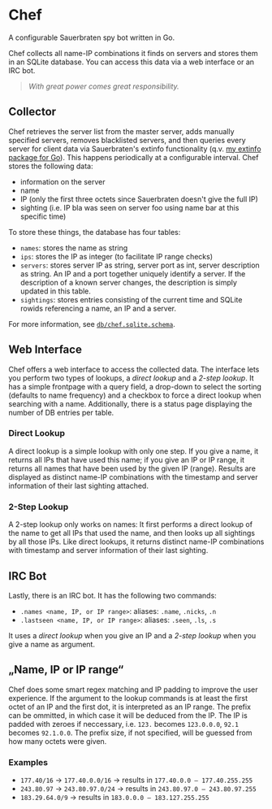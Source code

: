 # Chef

A configurable Sauerbraten spy bot written in Go.

Chef collects all name-IP combinations it finds on servers and stores them in an SQLite database. You can access this data via a web interface or an IRC bot.

> *With great power comes great responsibility.*


## Collector

Chef retrieves the server list from the master server, adds manually specified servers, removes blacklisted servers, and then queries every server for client data via Sauerbraten's extinfo functionality (q.v. [my extinfo package for Go](http://github.com/sauerbraten/extinfo)). This happens periodically at a configurable interval. Chef stores the following data:

- information on the server
- name
- IP (only the first three octets since Sauerbraten doesn't give the full IP)
- sighting (i.e. IP bla was seen on server foo using name bar at this specific time)

To store these things, the database has four tables:

- `names`: stores the name as string
- `ips`: stores the IP as integer (to facilitate IP range checks)
- `servers`: stores server IP as string, server port as int, server description as string. An IP and a port together uniquely identify a server. If the description of a known server changes, the description is simply updated in this table.
- `sightings`: stores entries consisting of the current time and SQLite rowids referencing a name, an IP and a server.

For more information, see [`db/chef.sqlite.schema`](https://github.com/sauerbraten/chef/blob/master/db/chef.sqlite.schema).


## Web Interface

Chef offers a web interface to access the collected data. The interface lets you perform two types of lookups, a *direct lookup* and a *2-step lookup*. It has a simple frontpage with a query field, a drop-down to select the sorting (defaults to name frequency) and a checkbox to force a direct lookup when searching with a name. Additionally, there is a status page displaying the number of DB entries per table.

### Direct Lookup

A direct lookup is a simple lookup with only one step. If you give a name, it returns all IPs that have used this name; if you give an IP or IP range, it returns all names that have been used by the given IP (range). Results are displayed as distinct name-IP combinations with the timestamp and server information of their last sighting attached.

### 2-Step Lookup

A 2-step lookup only works on names: It first performs a direct lookup of the name to get all IPs that used the name, and then looks up all sightings by all those IPs. Like direct lookups, it returns distinct name-IP combinations with timestamp and server information of their last sighting.


## IRC Bot

Lastly, there is an IRC bot. It has the following two commands:

- `.names <name, IP, or IP range>`: aliases: `.name`, `.nicks`, `.n`
- `.lastseen <name, IP, or IP range>`: aliases: `.seen`, `.ls`, `.s`

It uses a *direct lookup* when you give an IP and a *2-step lookup* when you give a name as argument.

## „Name, IP or IP range“

Chef does some smart regex matching and IP padding to improve the user experience. If the argument to the lookup commands is at least the first octet of an IP and the first dot, it is interpreted as an IP range. The prefix can be ommitted, in which case it will be deduced from the IP. The IP is padded with zeroes if neccessary, i.e. `123.` becomes `123.0.0.0`, `92.1` becomes `92.1.0.0`. The prefix size, if not specified, will be guessed from how many octets were given.

### Examples

- `177.40/16` → `177.40.0.0/16` → results in `177.40.0.0 – 177.40.255.255`
- `243.80.97` → `243.80.97.0/24` → results in `243.80.97.0 – 243.80.97.255`
- `183.29.64.0/9` → results in `183.0.0.0 – 183.127.255.255`